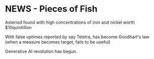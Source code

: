 <!-- SPDX-License-Identifier: zlib-acknowledgement -->
# NEWS - Pieces of Fish

Asteriod found with high concentrations of iron and nickel worth $10quintillion 

With false uptimes reported by say Telstra, has become Goodhart's law (when a measure becomes target, fails to be useful)

Generative AI revolution has begun.
